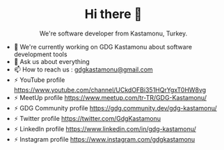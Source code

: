 <h1 align='center'>
  Hi there 👋
</h1> 
<p align='center'>
  We're software developer from Kastamonu, Turkey.
 
- 🔭 We're currently working on GDG Kastamonu about software development tools
- 💬 Ask us about everything
- 📫 How to reach us : <a href="mailto:gdgkastamonu@gmail.com">gdgkastamonu@gmail.com</a>
- ⚡ YouTube profile <a href="https://www.youtube.com/channel/UCkdOFBi351HQrYgxT0HW8vg" target="_blank">https://www.youtube.com/channel/UCkdOFBi351HQrYgxT0HW8vg</a>  
- ⚡ MeetUp profile <a href="https://www.meetup.com/tr-TR/GDG-Kastamonu/" target="_blank">https://www.meetup.com/tr-TR/GDG-Kastamonu/</a>  
- ⚡ GDG Community profile <a href="https://gdg.community.dev/gdg-kastamonu/" target="_blank">https://gdg.community.dev/gdg-kastamonu/</a>  
- ⚡ Twitter profile <a href="https://twitter.com/GdgKastamonu" target="_blank">https://twitter.com/GdgKastamonu</a>  
- ⚡ LinkedIn profile <a href="https://www.linkedin.com/in/gdg-kastamonu/" target="_blank">https://www.linkedin.com/in/gdg-kastamonu/</a>  
- ⚡ Instagram profile <a href="https://www.instagram.com/gdgkastamonu/" target="_blank">https://www.instagram.com/gdgkastamonu</a>   
</p> 

